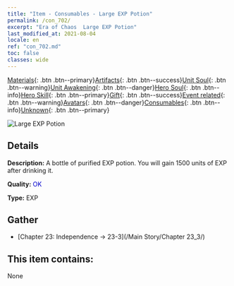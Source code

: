 ```yaml
---
title: "Item - Consumables - Large EXP Potion"
permalink: /con_702/
excerpt: "Era of Chaos  Large EXP Potion"
last_modified_at: 2021-08-04
locale: en
ref: "con_702.md"
toc: false
classes: wide
---
```

 [Materials](/Items/){: .btn .btn--primary}[Artifacts](/Items/Artifacts/){: .btn .btn--success}[Unit Soul](/Items/UnitSoul/){: .btn .btn--warning}[Unit Awakening](/Items/UnitAwakening/){: .btn .btn--danger}[Hero Soul](/Items/HeroSoul/){: .btn .btn--info}[Hero Skill](/Items/HeroSkill/){: .btn .btn--primary}[Gift](/Items/Gift/){: .btn .btn--success}[Event related](/Items/Events/){: .btn .btn--warning}[Avatars](/Items/Avatars/){: .btn .btn--danger}[Consumables](/Items/Consumables/){: .btn .btn--info}[Unknown](/Items/Unknown/){: .btn .btn--primary}

 ![Large EXP Potion](/images/t/i_502.png)

## Details
 **Description:** A bottle of purified EXP potion. You will gain 1500 units of EXP after drinking it.

 **Quality:** <span style="color: #0000CD">OK</span>

 **Type:** EXP

## Gather

*    [Chapter 23: Independence -> 23-3](/Main Story/Chapter 23_3/) 

## This item contains:

  None

